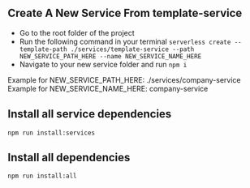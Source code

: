 ## Create A New Service From template-service

- Go to the root folder of the project
- Run the following command in your terminal `serverless create --template-path ./services/template-service --path NEW_SERVICE_PATH_HERE --name NEW_SERVICE_NAME_HERE`
- Navigate to your new service folder and run `npm i`

Example for NEW_SERVICE_PATH_HERE: ./services/company-service
Example for NEW_SERVICE_NAME_HERE: company-service

## Install all service dependencies

`npm run install:services`

## Install all dependencies

`npm run install:all`
